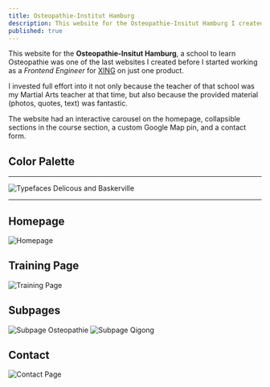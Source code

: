 ```yaml
---
title: Osteopathie-Institut Hamburg
description: This website for the Osteopathie-Insitut Hamburg I created in 2010.
published: true
---
```


<Row variant="bigLeft" marginBottom>

This website for the **Osteopathie-Insitut Hamburg**, a school to learn Osteopathie was one of the last websites I created before I started working as a _Frontend Engineer_ for [XING](https://www.xing.com/) on just one product.

I invested full effort into it not only because the teacher of that school was my Martial Arts teacher at that time, but also because the provided material (photos, quotes, text) was fantastic.

The website had an interactive carousel on the homepage, collapsible sections in the course section, a custom Google Map pin, and a contact form.

</Row>

<Row variant="fullsize" marginBottom>

## Color Palette

</Row>

<Row variant="variable" minWidth="8rem" marginBottom>

<ColorSwatch color="#002856" />
<ColorSwatch color="#E5E9EE" />
<ColorSwatch color="#AEC605" />
<ColorSwatch color="#BED137" />
<ColorSwatch color="#CDDD68" />
<ColorSwatch color="#DEE99B" />
<ColorSwatch color="#FFFFFF" />

</Row>

---

<Row variant="center" vertical="center" marginBottom>

![Typefaces Delicous and Baskerville](./images/osteopathie-hamburg-typefaces.svg)

</Row>

---

<Row variant="center" marginBottom>

## Homepage

</Row>

<Row variant="center" marginBottom>

![Homepage](./images/osteopathie-hamburg-homepage.jpg)

</Row>

<Row variant="center" marginBottom>

## Training Page

</Row>

<Row variant="center" marginBottom>

![Training Page](./images/osteopathie-hamburg-training.jpg)

</Row>

<Row variant="center" marginBottom>

## Subpages

</Row>

<Row variant="rightDown">

![Subpage Osteopathie](./images/osteopathie-hamburg-osteopathie.jpg)
![Subpage Qigong](./images/osteopathie-hamburg-qigong.jpg)

</Row>

<Row variant="center" marginBottom>

## Contact

</Row>

<Row variant="center" marginBottom>

![Contact Page](./images/osteopathie-hamburg-contact.jpg)

</Row>
